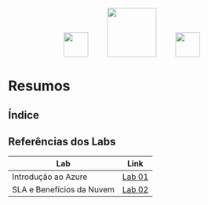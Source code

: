 <p align="center">
  <img src="https://assets.dio.me/VTgUqMiPAIgvsFdSvgSnVAB5lrqnNxY_N8h8LknnQys/f:webp/q:80/w:120/L2Fzc2V0cy9kaW9tZS9sb2dvLWZ1bGwuc3Zn" height=50/> 
  &nbsp;&nbsp;&nbsp;&nbsp;&nbsp;&nbsp;&nbsp;&nbsp;
  <img src="https://assets.dio.me/iqCOiHzszXwvUaE70-cqSSdPm5VELSWCdcAZYZ34SNI/f:webp/h:120/q:80/L3RyYWNrcy80NzU5MmMwMi1lYTg5LTQwYzgtODM2Mi04MWY1NjBiZTNmMTYucG5n" height= 100/>
  &nbsp;&nbsp;&nbsp;&nbsp;&nbsp;&nbsp;&nbsp;&nbsp;
  <img src="https://github.com/user-attachments/assets/27b2e2c5-9e06-4fed-ac46-a3ebc154064c" height=50/>
</p>


  
# Resumos


## Índice

## Referências dos Labs

| Lab       | Link                          |
|-----------|-------------------------------|
| Introdução ao Azure   | [Lab 01](lab01.md)         |
| SLA e Benefícios da Nuvem   | [Lab 02](lab02.md)        |

